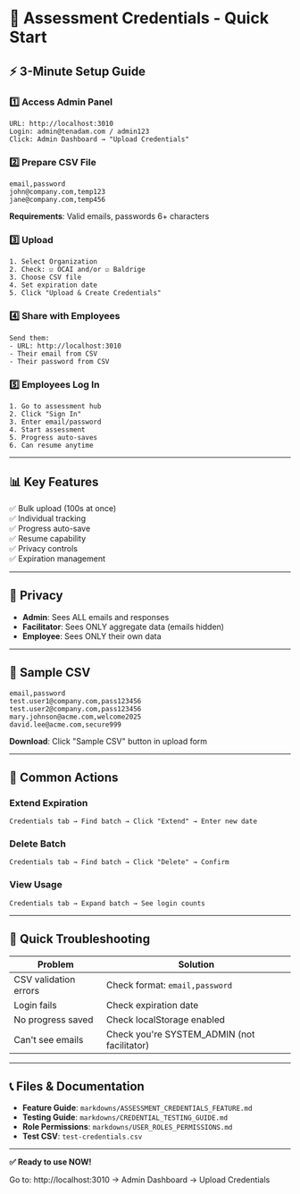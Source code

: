 # 🚀 Assessment Credentials - Quick Start

## ⚡ 3-Minute Setup Guide

### 1️⃣ Access Admin Panel
```
URL: http://localhost:3010
Login: admin@tenadam.com / admin123
Click: Admin Dashboard → "Upload Credentials"
```

### 2️⃣ Prepare CSV File
```csv
email,password
john@company.com,temp123
jane@company.com,temp456
```
**Requirements**: Valid emails, passwords 6+ characters

### 3️⃣ Upload
```
1. Select Organization
2. Check: ☑ OCAI and/or ☑ Baldrige
3. Choose CSV file
4. Set expiration date
5. Click "Upload & Create Credentials"
```

### 4️⃣ Share with Employees
```
Send them:
- URL: http://localhost:3010
- Their email from CSV
- Their password from CSV
```

### 5️⃣ Employees Log In
```
1. Go to assessment hub
2. Click "Sign In"
3. Enter email/password
4. Start assessment
5. Progress auto-saves
6. Can resume anytime
```

---

## 📊 Key Features

✅ Bulk upload (100s at once)  
✅ Individual tracking  
✅ Progress auto-save  
✅ Resume capability  
✅ Privacy controls  
✅ Expiration management  

---

## 🔐 Privacy

- **Admin**: Sees ALL emails and responses
- **Facilitator**: Sees ONLY aggregate data (emails hidden)
- **Employee**: Sees ONLY their own data

---

## 📁 Sample CSV

```csv
email,password
test.user1@company.com,pass123456
test.user2@company.com,pass123456
mary.johnson@acme.com,welcome2025
david.lee@acme.com,secure999
```

**Download**: Click "Sample CSV" button in upload form

---

## 🎯 Common Actions

### Extend Expiration
```
Credentials tab → Find batch → Click "Extend" → Enter new date
```

### Delete Batch
```
Credentials tab → Find batch → Click "Delete" → Confirm
```

### View Usage
```
Credentials tab → Expand batch → See login counts
```

---

## 🐛 Quick Troubleshooting

| Problem | Solution |
|---------|----------|
| CSV validation errors | Check format: `email,password` |
| Login fails | Check expiration date |
| No progress saved | Check localStorage enabled |
| Can't see emails | Check you're SYSTEM_ADMIN (not facilitator) |

---

## 📞 Files & Documentation

- **Feature Guide**: `markdowns/ASSESSMENT_CREDENTIALS_FEATURE.md`
- **Testing Guide**: `markdowns/CREDENTIAL_TESTING_GUIDE.md`
- **Role Permissions**: `markdowns/USER_ROLES_PERMISSIONS.md`
- **Test CSV**: `test-credentials.csv`

---

**✅ Ready to use NOW!**

Go to: http://localhost:3010 → Admin Dashboard → Upload Credentials



